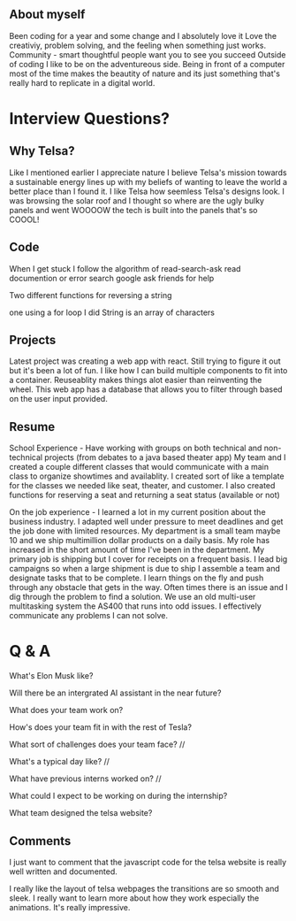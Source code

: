 ## About myself
Been coding for a year and some change and I absolutely love it
Love the creativiy, problem solving, and the feeling when something just works.
Community - smart thoughtful people want you to see you succeed 
Outside of coding 
I like to be on the adventureous side.
Being in front of a computer most of the time makes the beautity of nature and its just something that's really hard to replicate in a digital world.

# Interview Questions?

## Why Telsa?
Like I mentioned earlier I appreciate nature
I believe Telsa's mission towards a sustainable energy lines up with my beliefs of wanting to leave the world a better place than I found it.
I like Telsa how seemless Telsa's designs look. I was browsing the solar roof and I thought so where are the ugly bulky panels and went WOOOOW the tech is built into the panels that's so COOOL!



## Code
When I get stuck I follow the algorithm of read-search-ask
	read documention or error
	search google
	ask friends for help

Two different functions for reversing a string

one using a for loop
I did 
String is an array of characters 

## Projects
Latest project was creating a web app with react. Still trying to figure it out but it's been a lot of fun. I like how I can build multiple components to fit into a container.
	Reuseablity makes things alot easier than reinventing the wheel.
This web app has a database that allows you to filter through based on the user input provided.


## Resume
School Experience - 
Have working with groups on both technical and non-technical projects (from debates to a java based theater app)
	My team and I created a couple different classes that would communicate with a main class to organize showtimes and availablity. I created sort of like a template for the classes we needed like seat, theater, and customer. I also created functions for reserving a seat and returning a seat status (available or not)

On the job experience -
	I learned a lot in my current position about the business industry.
	I adapted well under pressure to meet deadlines and get the job done with limited resources.
		My department is a small team maybe 10 and we ship multimillion dollar products on a daily basis.
		My role has increased in the short amount of time I've been in the department. My primary job is shipping but I cover for receipts on a frequent basis. 
	I lead big campaigns so when a large shipment is due to ship I assemble a team and designate tasks that to be complete.
	I learn things on the fly and push through any obstacle that gets in the way.
		Often times there is an issue and I dig through the problem to find a solution.
			We use an old multi-user multitasking system the AS400 that runs into odd issues. 
	I effectively communicate any problems I can not solve. 

# Q & A
What's Elon Musk like?

Will there be an intergrated AI assistant in the near future?

What does your team work on?

How's does your team fit in with the rest of Tesla? 

What sort of challenges does your team face? //

What's a typical day like? //

What have previous interns worked on? //

What could I expect to be working on during the internship? 

What team designed the telsa website?

## Comments
I just want to comment that the javascript code for the telsa website is really well written and documented. 

I really like the layout of telsa webpages the transitions are so smooth and sleek. I really want to learn more about how they work especially the animations. It's really impressive.